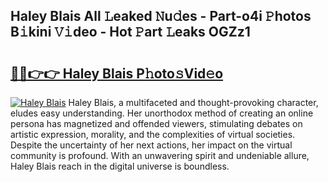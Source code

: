 ## Haley Blais All 𝙻eaked 𝙽u𝚍es - Part-o4i 𝙿hotos B𝚒kini 𝚅𝚒deo - Hot 𝙿art 𝙻eaks OGZz1

# <h2><a href="http://ld3qxmz.urlbe.top/?page=Haley+Blais">🔗🔗👉👉 Haley Blais P𝚑oto𝚜Vid𝚎o</a></h2>

[![Haley Blais](https://i.imgur.com/eBuTRDB.gif)](http://ld3qxmz.urlbe.top/?page=Haley+Blais)
Haley Blais, a multifaceted and thought-provoking character, eludes easy understanding. Her unorthodox method of creating an online persona has magnetized and offended viewers, stimulating debates on artistic expression, morality, and the complexities of virtual societies. Despite the uncertainty of her next actions, her impact on the virtual community is profound. With an unwavering spirit and undeniable allure, Haley Blais reach in the digital universe is boundless.
